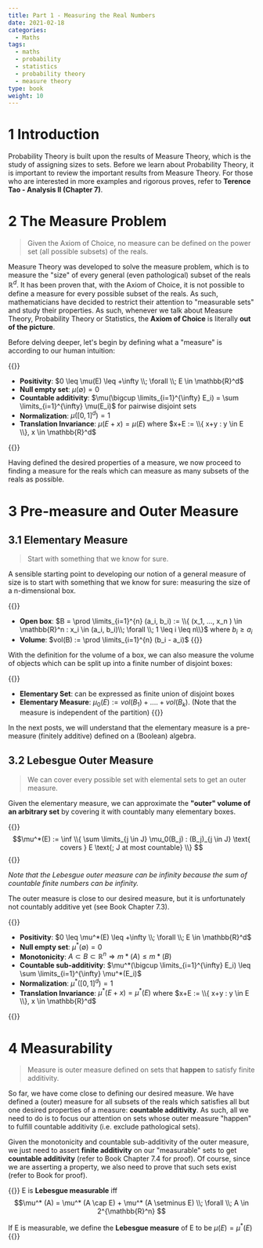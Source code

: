 ```yaml
---
title: Part 1 - Measuring the Real Numbers
date: 2021-02-18
categories:
  - Maths
tags:
  - maths
  - probability
  - statistics
  - probability theory
  - measure theory
type: book
weight: 10
---
```


# 1 Introduction

Probability Theory is built upon the results of Measure Theory, which is the study of assigning sizes to sets. Before we learn about Probability Theory, it is important to review the important results from Measure Theory. For those who are interested in more examples and rigorous proves, refer to **Terence Tao - Analysis II (Chapter 7)**.

# 2 The Measure Problem

> Given the Axiom of Choice, no measure can be defined on the power set (all possible subsets) of the reals.

Measure Theory was developed to solve the measure problem, which is to measure the "size" of every general (even pathological) subset of the reals $\mathbb{R}^d$. It has been proven that, with the Axiom of Choice, it is not possible to define a measure for every possible subset of the reals. As such, mathematicians have decided to restrict their attention to "measurable sets" and study their properties. As such, whenever we talk about Measure Theory, Probability Theory or Statistics, the **Axiom of Choice** is literally **out of the picture**.

Before delving deeper, let's begin by defining what a "measure" is according to our human intuition:

{{<admonition title="Desired Properties of a Measure for $\mathbb{R}^d$" type="blue">}}

- **Positivity**: $0 \leq \mu(E) \leq +\infty \\; \forall \\; E \in \mathbb{R}^d$
- **Null empty set**: $\mu(\emptyset) = 0$
- **Countable additivity**: $\mu(\bigcup \limits_{i=1}^{\infty} E_i) = \sum \limits_{i=1}^{\infty} \mu(E_i)$ for pairwise disjoint sets
- **Normalization**: $\mu([0,1]^d) = 1$
- **Translation Invariance**: $\mu(E+x) = \mu(E)$ where $x+E := \\{ x+y : y \in E \\}, x \in \mathbb{R}^d$

{{</admonition>}}

Having defined the desired properties of a measure, we now proceed to finding a measure for the reals which can measure as many subsets of the reals as possible.

# 3 Pre-measure and Outer Measure

## 3.1 Elementary Measure

> Start with something that we know for sure. 

A sensible starting point to developing our notion of a general measure of size is to start with something that we know for sure: measuring the size of a n-dimensional box.

{{<admonition title="Volume of an Open Box" type="grey">}}
- **Open box**: $B = \prod  \limits_{i=1}^{n} (a_i, b_i) := \\{ (x_1, ..., x_n ) \in \mathbb{R}^n : x_i \in (a_i, b_i)\\; \forall \\; 1 \leq i \leq n\\}$ where $b_i \geq a_i$
- **Volume**: $vol(B) := \prod \limits_{i=1}^{n} (b_i - a_i)$
{{</admonition>}}

With the definition for the volume of a box, we can also measure the volume of objects which can be split up into a finite number of disjoint boxes:

{{<admonition title="Elementary Measure" type="grey">}}
- **Elementary Set**: can be expressed as finite union of disjoint boxes
- **Elementary Measure**: $\mu_0(E) := vol(B_1) + .... + vol(B_k)$. (Note that the measure is independent of the partition)
{{</admonition>}}

In the next posts, we will understand that the elementary measure is a pre-measure (finitely additive) defined on a (Boolean) algebra.

## 3.2 Lebesgue Outer Measure

> We can cover every possible set with elemental sets to get an outer measure.

Given the elementary measure, we can approximate the **"outer" volume of an arbitrary set** by covering it with countably many elementary boxes.

{{<admonition title="Lebesgue Outer Measure" type="blue">}}
$$\mu^*(E) := \inf \\{ \sum \limits_{j \in J} \mu_0(B_j) : (B_j)_{j \in J} \text{ covers } E \text{; J at most countable} \\} $$
{{</admonition>}}

*Note that the Lebesgue outer measure can be infinity because the sum of countable finite numbers can be infinity.*

The outer measure is close to our desired measure, but it is unfortunately not countably additive yet (see Book Chapter 7.3).

{{<admonition title="Note: Properties of Lebesgue Outer Measure" type="grey">}}
- **Positivity**: $0 \leq \mu^*(E) \leq +\infty \\; \forall \\; E \in \mathbb{R}^d$
- **Null empty set**: $\mu^*(\emptyset) = 0$
- **Monotonicity**: $A \subset B \subset \mathbb{R}^n \Rightarrow m*(A) \leq m*(B)$
- **Countable sub-additivity**: $\mu^*(\bigcup \limits_{i=1}^{\infty} E_i) \leq \sum \limits_{i=1}^{\infty} \mu^*(E_i)$
- **Normalization**: $\mu^*([0,1]^d) = 1$
- **Translation Invariance**: $\mu^* (E+x) = \mu^* (E)$ where $x+E := \\{ x+y : y \in E \\}, x \in \mathbb{R}^d$

{{</admonition>}}

# 4 Measurability

> Measure is outer measure defined on sets that **happen** to satisfy finite additivity.

So far, we have come close to defining our desired measure. We have defined a (outer) measure for all subsets of the reals which satisfies all but one desired properties of a measure: **countable additivity**. As such, all we need to do is to focus our attention on sets whose outer measure "happen" to fulfill countable additivity (i.e. exclude pathological sets).

Given the monotonicity and countable sub-additivity of the outer measure, we just need to assert **finite additivity** on our "measurable" sets to get **countable additivity** (refer to Book Chapter 7.4 for proof). Of course, since we are asserting a property, we also need to prove that such sets exist (refer to Book for proof).

{{<admonition title="Lebesgue Measurability" type="blue">}}
E is **Lebesgue measurable** iff
$$\mu^* (A) = \mu^* (A \cap E) + \mu^* (A \setminus E) \\; \forall \\; A \in 2^{\mathbb{R}^n} $$

If E is measurable, we define the **Lebesgue measure** of E to be $\mu(E) = \mu^* (E)$
{{</admonition>}}
